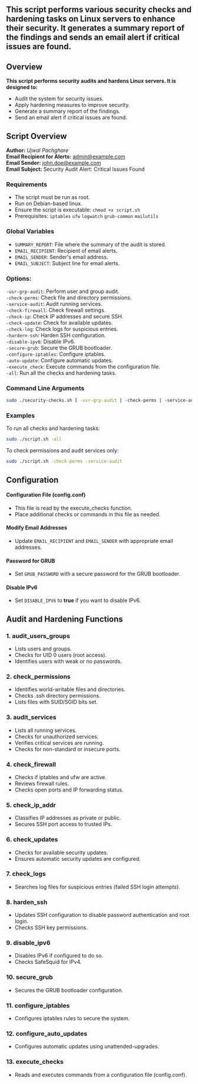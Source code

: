 ## This script performs various security checks and hardening tasks on Linux servers to enhance their security. It generates a summary report of the findings and sends an email alert if critical issues are found.

## Overview

**This script performs security audits and hardens Linux servers. It is designed to:**
- Audit the system for security issues.
- Apply hardening measures to improve security.
- Generate a summary report of the findings.
- Send an email alert if critical issues are found.

## Script Overview
**Author:** *Ujwal Pachghare*  
**Email Recipient for Alerts:** admin@example.com         
**Email Sender:** john.doe@example.com  
**Email Subject:** Security Audit Alert: Critical Issues Found

### Requirements

- The script must be run as root.
- Run on Debian-based linux.
- Ensure the script is executable: `chmod +x script.sh`
- Prerequisites: `iptables` `ufw` `logwatch` `grub-common` `mailutils`

### Global Variables

- `SUMMARY_REPORT`: File where the summary of the audit is stored.
- `EMAIL_RECIPIENT`: Recipient of email alerts.
- `EMAIL_SENDER`: Sender's email address.
- `EMAIL_SUBJECT`: Subject line for email alerts.

### Options:

`-usr-grp-audit`: Perform user and group audit.     
`-check-perms`: Check file and directory permissions.   
`-service-audit`: Audit running services.   
`-check-firewall`: Check firewall settings.   
`-check-ip`: Check IP addresses and secure SSH.   
`-check-update`: Check for available updates.   
`-check-log`: Check logs for suspicious entries.   
`-hardern-ssh`: Harden SSH configuration.   
`-disable-ipv6`: Disable IPv6.   
`-secure-grub`: Secure the GRUB bootloader.   
`-configure-iptables`: Configure iptables.   
`-auto-update`: Configure automatic updates.   
`-execute_check`: Execute commands from the configuration file.   
`-all`: Run all the checks and hardening tasks.

### Command Line Arguments
```bash 
sudo ./security-checks.sh [ -usr-grp-audit | -check-perms | -service-audit |  -check-firewall |  -check-ip | -check-update |  -check-log | -hardern-ssh | -disable-ipv6 | -secure-grub | -configure-iptables | -auto-update | -execute_check | -all ]
```

### Examples
To run all checks and hardening tasks:
```bash
sudo ./script.sh -all
```

To check permissions and audit services only:
```bash
sudo ./script.sh -check-perms -service-audit
```

## Configuration
#### Configuration File (config.conf)
- This file is read by the execute_checks function.
- Place additional checks or commands in this file as needed.
#### Modify Email Addresses
- Update `EMAIL_RECIPIENT` and `EMAIL_SENDER` with appropriate email addresses.
#### Password for GRUB
- Set `GRUB_PASSWORD` with a secure password for the GRUB bootloader.
#### Disable IPv6
- Set `DISABLE_IPV6` to **true** if you want to disable IPv6.

## Audit and Hardening Functions

### 1. audit_users_groups

- Lists users and groups.
- Checks for UID 0 users (root access).
- Identifies users with weak or no passwords.

### 2. check_permissions

- Identifies world-writable files and directories.
- Checks .ssh directory permissions.
- Lists files with SUID/SGID bits set.

### 3. audit_services

- Lists all running services.
- Checks for unauthorized services.
- Verifies critical services are running.
- Checks for non-standard or insecure ports.

### 4. check_firewall

- Checks if iptables and ufw are active.
- Reviews firewall rules.
- Checks open ports and IP forwarding status.

### 5. check_ip_addr

- Classifies IP addresses as private or public.
- Secures SSH port access to trusted IPs.

### 6. check_updates

- Checks for available security updates.
- Ensures automatic security updates are configured.

### 7. check_logs

- Searches log files for suspicious entries (failed SSH login attempts).

### 8. harden_ssh

- Updates SSH configuration to disable password authentication and root login.
- Checks SSH key permissions.

### 9. disable_ipv6

- Disables IPv6 if configured to do so.
- Checks SafeSquid for IPv4.

### 10. secure_grub

- Secures the GRUB bootloader configuration.

### 11. configure_iptables

- Configures iptables rules to secure the system.

### 12. configure_auto_updates

- Configures automatic updates using unattended-upgrades.

### 13. execute_checks

- Reads and executes commands from a configuration file (config.conf).


